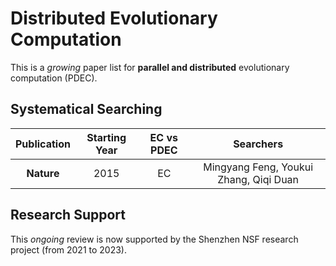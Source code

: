 # Distributed Evolutionary Computation

This is a *growing* paper list for **parallel and distributed** evolutionary computation (PDEC).

## Systematical Searching

| Publication | Starting Year | EC vs PDEC | Searchers |
|:-----------:|:-------------:|:----------:|:---------:|
| **Nature**  | 2015          | EC         | Mingyang Feng, Youkui Zhang, Qiqi Duan |

## Research Support

This *ongoing* review is now supported by the Shenzhen NSF research project (from 2021 to 2023).
